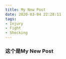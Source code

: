 ```yaml
---
title: My New Post
date: 2020-03-04 22:28:11
tags:
- Injury
- Fight
- Shocking
---
```

### 这个是My New Post
